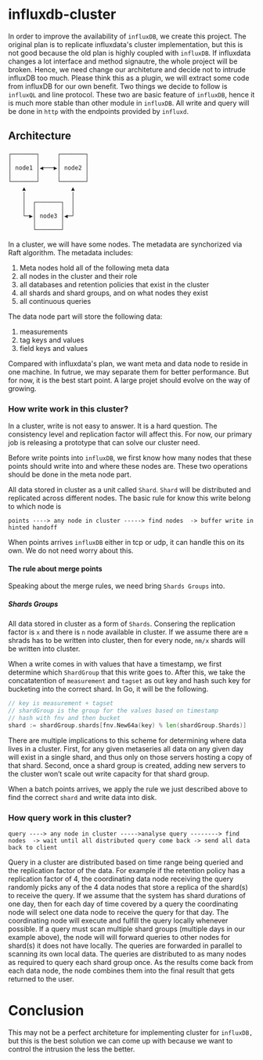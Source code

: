 # influxdb-cluster
In order to improve the availability of `influxDB`, we create this project. The original plan is to replicate influxdata's cluster implementation, but this is not good 
because the old plan is highly coupled with `influxDB`. If influxdata changes a lot interface and method signautre, the whole project will be broken. Hence, we need change our architeture and decide not to intrude influxDB too much. Please think this as a plugin, we will extract some code from influxDB for our own benefit. Two things we decide to follow is `influxQL` and line protocol. These two are basic feature of `influxDB`, hence it is much more stable than other module in `influxDB`. All write and query will be done in `http` with the endpoints provided by `influxd`.

## Architecture
    ┌───────┐     ┌───────┐      
    │       │     │       │      
    │ node1 │◀───▶│ node2 │      
    │       │     │       │      
    └───────┘     └───────┘      
        ▲             ▲          
        │             │          
        │  ┌───────┐  │          
        │  │       │  │          
        └─▶│ node3 │◀─┘          
           │       │             
           └───────┘          
           
In a cluster, we will have some nodes. The metadata are synchorized via Raft algorithm. The metadata includes:
1. Meta nodes hold all of the following meta data
2. all nodes in the cluster and their role
3. all databases and retention policies that exist in the cluster
4. all shards and shard groups, and on what nodes they exist
5. all continuous queries

The data node part will store the following data:
1. measurements
2. tag keys and values
3. field keys and values

Compared with influxdata's plan, we want meta and data node to reside in one machine. In futrue, we may separate them for better performance. But for now, it is the best start 
point. A large projet should evolve on the way of growing. 

### How write work in this cluster?
In a cluster, write is not easy to answer. It is a hard question. The consistency level and replication factor will affect this. For now, our primary job
 is releasing a prototype that can solve our cluster need.

Before write points into `influxDB`, we first know how many nodes that these points should write into and where these nodes are. These two operations should be done in the meta node part. 

All data stored in cluster as a unit called `Shard`. `Shard` will be distributed and replicated across different nodes. The basic rule for know this write belong to which node 
is 


~~~
points ----> any node in cluster -----> find nodes  -> buffer write in hinted handoff
~~~
                                         
When points arrives `influxDB` either in tcp or udp, it can handle this on its own. We do not need worry about this.

#### The rule about merge points
Speaking about the merge rules, we need bring `Shards Groups` into.
##### Shards Groups
All data stored in cluster as a form of `Shards`.  Consering the replication factor is `x` and there is
`n` node available in cluster. If we assume there are `m` shrads has to be written into cluster, then for every node, `nm/x` shards
will be written into cluster. 

When a write comes in with values that have a timestamp, we first determine which `ShardGroup` that this write goes to. After this, 
we take the concatatention of `measurement` and `tagset` as out key and hash such key for bucketing into the correct shard. In Go, it will
be the following.

~~~go
// key is measurement + tagset
// shardGroup is the group for the values based on timestamp
// hash with fnv and then bucket
shard := shardGroup.shards[fnv.New64a(key) % len(shardGroup.Shards)]
~~~

There are multiple implications to this scheme for determining where data lives in a cluster. 
First, for any given metaseries all data on any given day will exist in a single shard, and 
thus only on those servers hosting a copy of that shard. Second, once a shard group is created, 
adding new servers to the cluster won’t scale out write capacity for that shard group. 

When a batch points arrives, we apply the rule we just described above to find the correct `shard`  and write data into disk.

### How query work in this cluster?

~~~
query ----> any node in cluster ----->analyse query --------> find nodes  -> wait until all distributed query come back -> send all data back to client 
~~~
Query in a cluster are distributed based on time range being queried and the replication factor of the data. For example if the retention policy has a replication factor of 4, the coordinating data node receiving the query randomly picks any of the 4 data nodes that store a replica of the shard(s) to receive the query. If we assume that 
the system has shard durations of one day, then for each day of time covered by a query the coordinating node will select one data node to receive the query for that day. The coordinating node will execute and fulfill the query locally whenever possible. If a query must scan multiple shard groups (multiple days in our example above), the node will will forward queries to other nodes for shard(s) it does not have locally. The queries are forwarded in parallel to scanning its own local data. The queries are distributed to as many nodes as required to query each shard group once. As the results come back from each data node, the node combines them into the final result that gets returned to the user.

# Conclusion
This may not be a perfect architeture for implementing cluster for `influxDB,` but this is the best solution we can come up with because we want to control the intrusion the less the better. 

